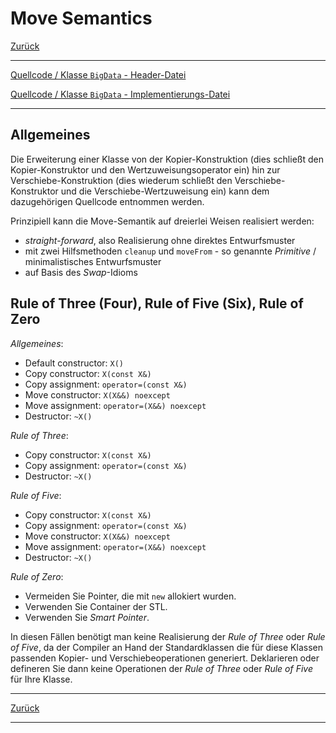 # Move Semantics

[Zurück](../../Readme.md)

---

[Quellcode / Klasse `BigData` - Header-Datei](MoveSemantics.h)

[Quellcode / Klasse `BigData` - Implementierungs-Datei](MoveSemantics.cpp)

---

## Allgemeines

Die Erweiterung einer Klasse von der Kopier-Konstruktion (dies schließt den Kopier-Konstruktor und
den Wertzuweisungsoperator ein) hin zur Verschiebe-Konstruktion (dies wiederum 
schließt den Verschiebe-Konstruktor und
die Verschiebe-Wertzuweisung ein) kann dem dazugehörigen Quellcode entnommen werden.

Prinzipiell kann die Move-Semantik auf dreierlei Weisen realisiert werden:

  * *straight*-*forward*, also Realisierung ohne direktes Entwurfsmuster
  * mit zwei Hilfsmethoden `cleanup` und `moveFrom` - so genannte *Primitive* / minimalistisches Entwurfsmuster
  * auf Basis des *Swap*-Idioms

## Rule of Three (Four), Rule of Five (Six), Rule of Zero

*Allgemeines*:

  * Default constructor: `X()`
  * Copy constructor: `X(const X&)`
  * Copy assignment: `operator=(const X&)`
  * Move constructor: `X(X&&) noexcept`
  * Move assignment: `operator=(X&&) noexcept`
  * Destructor: `~X()`

*Rule of Three*:

  * Copy constructor: `X(const X&)`
  * Copy assignment: `operator=(const X&)`
  * Destructor: `~X()`

*Rule of Five*:

  * Copy constructor: `X(const X&)`
  * Copy assignment: `operator=(const X&)`
  * Move constructor: `X(X&&) noexcept`
  * Move assignment: `operator=(X&&) noexcept`
  * Destructor: `~X()`

*Rule of Zero*:

  * Vermeiden Sie Pointer, die mit `new` allokiert wurden.
  * Verwenden Sie Container der STL.
  * Verwenden Sie *Smart Pointer*.

In diesen Fällen benötigt man keine Realisierung der *Rule of Three* oder *Rule of Five*,
da der Compiler an Hand der Standardklassen die für diese Klassen passenden Kopier- und Verschiebeoperationen
generiert. Deklarieren oder defineren Sie dann keine Operationen der *Rule of Three* oder *Rule of Five* für Ihre Klasse.

---

[Zurück](../../Readme.md)

---
